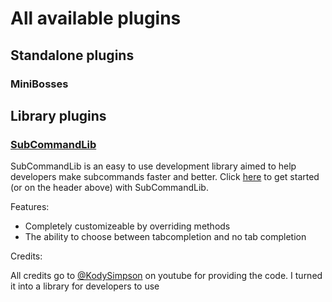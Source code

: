# All available plugins

## Standalone plugins
### MiniBosses


## Library plugins
### [SubCommandLib](../plugins/subcommandlib/index.md)
SubCommandLib is an easy to use development library aimed to help developers make subcommands faster and better. 
Click [here](../plugins/subcommandlib/index.md) to get started (or on the header above) with SubCommandLib.

Features:

- Completely customizeable by overriding methods
- The ability to choose between tabcompletion and no tab completion

Credits:

All credits go to [@KodySimpson](https://www.youtube.com/@KodySimpson) on youtube for providing the code.
I turned it into a library for developers to use

